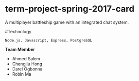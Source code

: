 # term-project-spring-2017-card

A multiplayer battleship game with an integrated chat system.

#Technology
```
Node.js, Javascript, Express, PostgreSQL
```

**Team Member**
* Ahmed Salem
* Chengjiu Hong
* Darel Ogbonna
* Robin Ma
